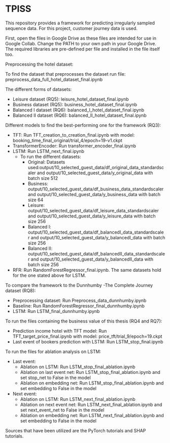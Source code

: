 # TPISS

This repository provides a framework for predicting irregularly sampled sequence data. For this project, customer journey data is used. 

First, open the files in Google Drive as these files are intended for use in Google Collab. Change the PATH to your own path in your Google Drive. 
The required libraries are pre-defined per file and installed in the file itself too. 

Preprocessing the hotel dataset:

To find the dataset that preprocesses the dataset run file: preprocess_data_full_hotel_dataset_final.ipynb

The different forms of datasets:
-	Leisure dataset (RQ5): leisure_hotel_dataset_final.ipynb
-	Business dataset (RQ5): business_hotel_dataset_final.ipynb
-	Balanced I dataset (RQ6): balanced_I_hotel_dataset_final.ipynb
-	Balanced II dataset (RQ6): balanced_II_hotel_dataset_final.ipynb

Different models to find the best-performing one for the framework (RQ3):
-	TFT: Run TFT_creation_to_creation_final.ipynb with model: booking_time_final_original/trial_4/epoch=19-v1.ckpt
-	TransformerEncoder: Run transformer_encoder_final.ipynb
-	LSTM: Run LSTM_next_final.ipynb
    - To run the different datasets:
        - Original: Datasets used:output/10_selected_guest_data/df_original_data_standardscaler and output/10_selected_guest_data/y_original_data with batch size 512
        -	Business: output/10_selected_guest_data/df_business_data_standardscaler and output/10_selected_guest_data/y_business_data with batch size 64
        - Leisure: output/10_selected_guest_data/df_leisure_data_standardscaler and output/10_selected_guest_data/y_leisure_data with batch size 256
        - Balanced I: output/10_selected_guest_data/df_balancedI_data_standardscaler and output/10_selected_guest_data/y_balancedI_data with batch size 256
        - Balanced II: output/10_selected_guest_data/df_balancedII_data_standardscaler and output/10_selected_guest_data/y_balancedII_data with batch size 256
-	RFR: Run RandomForestRegressor_final.ipynb. The same datasets hold for the one stated above for LSTM.
  
To compare the framework to the Dunnhumby -The Complete Journey dataset (RQ8):
-	Preprocessing dataset: Run Preprocess_data_dunnhumby.ipynb
-	Baseline: Run RandomForestRegressor_final_dunnhumby.ipynb
-	LSTM: Run LSTM_final_dunnhumby.ipynb
  
To run the files containing the business value of this thesis (RQ4 and RQ7):
-	Prediction income hotel with TFT model: Run TFT_target_price_final.ipynb with model: price_tft/trial_9/epoch=19.ckpt
-	Last event of bookers prediction with LSTM: Run LSTM_stop_final.ipynb
  
To run the files for ablation analysis on LSTM:
-	Last event:
    -	Ablation on LSTM: Run LSTM_stop_final_ablation.ipynb
    -	Ablation on last event net: Run LSTM_stop_final_ablation.ipynb and set stop_net to False in the model
    -	Ablation on embedding net: Run LSTM_stop_final_ablation.ipynb and set embedding to False in the model
-	Next event:
    -	Ablation on LSTM: Run LSTM_next_final_ablation.ipynb
    -	Ablation on next event net: Run LSTM_next_final_ablation.ipynb and set next_event_net to False in the model
    -	Ablation on embedding net: Run LSTM_next_final_ablation.ipynb and set embedding to False in the model
      
Sources that have been utilized are the PyTorch tutorials and SHAP tutorials. 
